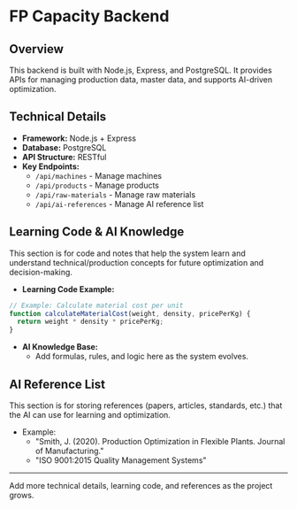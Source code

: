 # FP Capacity Backend

## Overview
This backend is built with Node.js, Express, and PostgreSQL. It provides APIs for managing production data, master data, and supports AI-driven optimization.

## Technical Details
- **Framework:** Node.js + Express
- **Database:** PostgreSQL
- **API Structure:** RESTful
- **Key Endpoints:**
  - `/api/machines` - Manage machines
  - `/api/products` - Manage products
  - `/api/raw-materials` - Manage raw materials
  - `/api/ai-references` - Manage AI reference list

## Learning Code & AI Knowledge
This section is for code and notes that help the system learn and understand technical/production concepts for future optimization and decision-making.

- **Learning Code Example:**
```js
// Example: Calculate material cost per unit
function calculateMaterialCost(weight, density, pricePerKg) {
  return weight * density * pricePerKg;
}
```
- **AI Knowledge Base:**
  - Add formulas, rules, and logic here as the system evolves.

## AI Reference List
This section is for storing references (papers, articles, standards, etc.) that the AI can use for learning and optimization.

- Example:
  - "Smith, J. (2020). Production Optimization in Flexible Plants. Journal of Manufacturing."
  - "ISO 9001:2015 Quality Management Systems"

---
Add more technical details, learning code, and references as the project grows. 